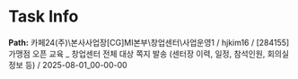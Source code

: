 # Task Info

**Path:** 카페24(주)\본사사업장\[CG]MI본부\창업센터\사업운영1 / hjkim16 / [284155] 가맹점 오픈 교육 _ 창업센터 전체 대상 쪽지 발송 (센터장 이력, 일정, 참석인원, 회의실 정보 등) / 2025-08-01_00-00-00

